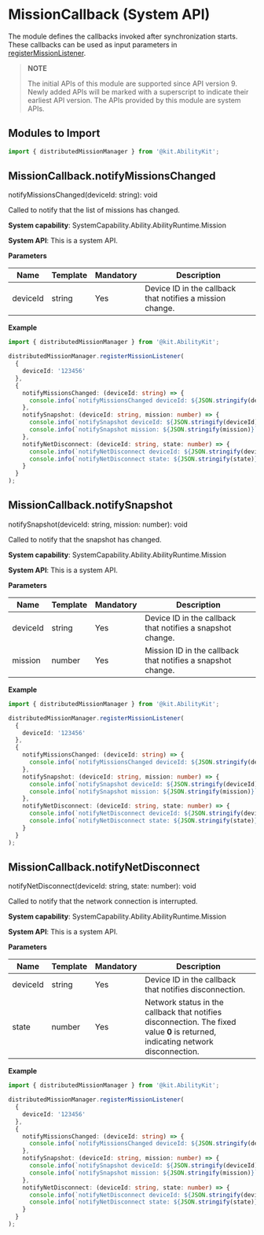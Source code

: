 # MissionCallback (System API)
<!--Kit: Ability Kit-->
<!--Subsystem: Ability-->
<!--Owner: @hobbycao-->
<!--Designer: @gsxiaowen-->
<!--Tester: @hanjiawei-->
<!--Adviser: @huipeizi-->

The module defines the callbacks invoked after synchronization starts. These callbacks can be used as input parameters in [registerMissionListener](js-apis-distributedMissionManager-sys.md#distributedmissionmanagerregistermissionlistener).

> **NOTE**
>
> The initial APIs of this module are supported since API version 9. Newly added APIs will be marked with a superscript to indicate their earliest API version.
> The APIs provided by this module are system APIs.

## Modules to Import

```ts
import { distributedMissionManager } from '@kit.AbilityKit';
```

## MissionCallback.notifyMissionsChanged

notifyMissionsChanged(deviceId: string): void

Called to notify that the list of missions has changed.

**System capability**: SystemCapability.Ability.AbilityRuntime.Mission

**System API**: This is a system API.

**Parameters**

| Name| Template| Mandatory| Description|
| -------- | -------- | -------- | -------- |
| deviceId |  string | Yes| Device ID in the callback that notifies a mission change.|

**Example**

```ts
import { distributedMissionManager } from '@kit.AbilityKit';

distributedMissionManager.registerMissionListener(
  {
    deviceId: '123456'
  },
  {
    notifyMissionsChanged: (deviceId: string) => {
      console.info(`notifyMissionsChanged deviceId: ${JSON.stringify(deviceId)}`);
    },
    notifySnapshot: (deviceId: string, mission: number) => {
      console.info(`notifySnapshot deviceId: ${JSON.stringify(deviceId)}`);
      console.info(`notifySnapshot mission: ${JSON.stringify(mission)}`);
    },
    notifyNetDisconnect: (deviceId: string, state: number) => {
      console.info(`notifyNetDisconnect deviceId: ${JSON.stringify(deviceId)}`);
      console.info(`notifyNetDisconnect state: ${JSON.stringify(state)}`);
    }
  }
);
```

## MissionCallback.notifySnapshot

notifySnapshot(deviceId: string, mission: number): void

Called to notify that the snapshot has changed.

**System capability**: SystemCapability.Ability.AbilityRuntime.Mission

**System API**: This is a system API.

**Parameters**

| Name| Template| Mandatory| Description|
| -------- | -------- | -------- | -------- |
| deviceId |  string | Yes| Device ID in the callback that notifies a snapshot change.|
| mission |  number | Yes| Mission ID in the callback that notifies a snapshot change.|

**Example**
```ts
import { distributedMissionManager } from '@kit.AbilityKit';

distributedMissionManager.registerMissionListener(
  {
    deviceId: '123456'
  },
  {
    notifyMissionsChanged: (deviceId: string) => {
      console.info(`notifyMissionsChanged deviceId: ${JSON.stringify(deviceId)}`);
    },
    notifySnapshot: (deviceId: string, mission: number) => {
      console.info(`notifySnapshot deviceId: ${JSON.stringify(deviceId)}`);
      console.info(`notifySnapshot mission: ${JSON.stringify(mission)}`);
    },
    notifyNetDisconnect: (deviceId: string, state: number) => {
      console.info(`notifyNetDisconnect deviceId: ${JSON.stringify(deviceId)}`);
      console.info(`notifyNetDisconnect state: ${JSON.stringify(state)}`);
    }
  }
);
```

## MissionCallback.notifyNetDisconnect

notifyNetDisconnect(deviceId: string, state: number): void

Called to notify that the network connection is interrupted.

**System capability**: SystemCapability.Ability.AbilityRuntime.Mission

**System API**: This is a system API.

**Parameters**

| Name| Template| Mandatory| Description|
| -------- | -------- | -------- | -------- |
| deviceId |  string | Yes| Device ID in the callback that notifies disconnection.|
| state |  number | Yes| Network status in the callback that notifies disconnection. The fixed value **0** is returned, indicating network disconnection.|

**Example**

```ts
import { distributedMissionManager } from '@kit.AbilityKit';

distributedMissionManager.registerMissionListener(
  {
    deviceId: '123456'
  },
  {
    notifyMissionsChanged: (deviceId: string) => {
      console.info(`notifyMissionsChanged deviceId: ${JSON.stringify(deviceId)}`);
    },
    notifySnapshot: (deviceId: string, mission: number) => {
      console.info(`notifySnapshot deviceId: ${JSON.stringify(deviceId)}`);
      console.info(`notifySnapshot mission: ${JSON.stringify(mission)}`);
    },
    notifyNetDisconnect: (deviceId: string, state: number) => {
      console.info(`notifyNetDisconnect deviceId: ${JSON.stringify(deviceId)}`);
      console.info(`notifyNetDisconnect state: ${JSON.stringify(state)}`);
    }
  }
);
```
